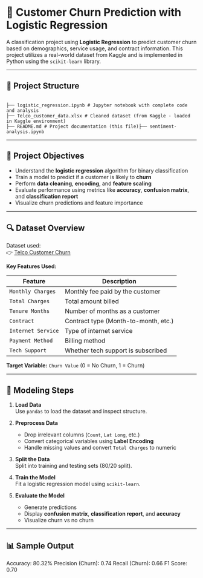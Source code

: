 # 🔁 Customer Churn Prediction with Logistic Regression

A classification project using **Logistic Regression** to predict customer churn based on demographics, service usage, and contract information. This project utilizes a real-world dataset from Kaggle and is implemented in Python using the `scikit-learn` library.

---

## 📁 Project Structure

```

├── logistic_regression.ipynb # Jupyter notebook with complete code and analysis
├── Telco_customer_data.xlsx # Cleaned dataset (from Kaggle - loaded in Kaggle environment)
├── README.md # Project documentation (this file)├── sentiment-analysis.ipynb

```
---

## 🎯 Project Objectives

- Understand the **logistic regression** algorithm for binary classification  
- Train a model to predict if a customer is likely to **churn**  
- Perform **data cleaning**, **encoding**, and **feature scaling**  
- Evaluate performance using metrics like **accuracy**, **confusion matrix**, and **classification report**  
- Visualize churn predictions and feature importance

---

## 🔍 Dataset Overview

Dataset used:  
👉 [Telco Customer Churn](https://www.kaggle.com/datasets/blastchar/telco-customer-churn)

**Key Features Used:**

| Feature               | Description                                 |
|-----------------------|---------------------------------------------|
| `Monthly Charges`     | Monthly fee paid by the customer            |
| `Total Charges`       | Total amount billed                         |
| `Tenure Months`       | Number of months as a customer              |
| `Contract`            | Contract type (Month-to-month, etc.)        |
| `Internet Service`    | Type of internet service                    |
| `Payment Method`      | Billing method                              |
| `Tech Support`        | Whether tech support is subscribed          |

**Target Variable:** `Churn Value` (0 = No Churn, 1 = Churn)

---

## 🧠 Modeling Steps

1. **Load Data**  
   Use `pandas` to load the dataset and inspect structure.

2. **Preprocess Data**  
   - Drop irrelevant columns (`Count`, `Lat Long`, etc.)  
   - Convert categorical variables using **Label Encoding**  
   - Handle missing values and convert `Total Charges` to numeric

3. **Split the Data**  
   Split into training and testing sets (80/20 split).

4. **Train the Model**  
   Fit a logistic regression model using `scikit-learn`.

5. **Evaluate the Model**  
   - Generate predictions  
   - Display **confusion matrix**, **classification report**, and **accuracy**  
   - Visualize churn vs no churn

---

## 📊 Sample Output

Accuracy: 80.32%
Precision (Churn): 0.74
Recall (Churn): 0.66
F1 Score: 0.70

